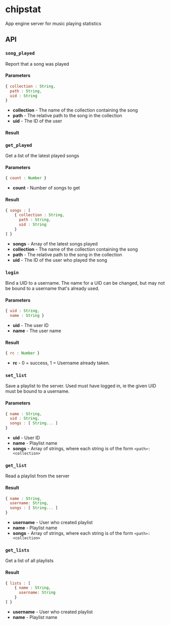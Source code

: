 chipstat
========

App engine server for music playing statistics

## API

### `song_played`

Report that a song was played 

#### Parameters
```javascript
{ collection : String,
  path : String,
  uid : String
} 
```

* **collection** - The name of the collection containing the song
* **path** - The relative path to the song in the collection
* **uid** - The ID of the user

#### Result


### `get_played`

Get a list of the latest played songs

#### Parameters
```javascript
{ count : Number }
```

* **count** - Number of songs to get

#### Result
```javascript
{ songs : [
	{ collection : String,
	  path : String,
	  uid : String
	} 
] }
```

* **songs** - Array of the latest songs played
* **collection** - The name of the collection containing the song
* **path** - The relative path to the song in the collection
* **uid** - The ID of the user who played the song


### `login`

Bind a UID to a username. The name for a UID can be changed, but may not be bound
to a username that's already used.

#### Parameters
```javascript
{ uid : String,
  name : String }
```

* **uid** - The user ID
* **name** - The user name

#### Result
```javascript
{ rc : Number }
```

* **rc** - 0 = success, 1 = Username already taken.

### `set_list`

Save a playlist to the server. Used must have logged in, ie the given UID must be bound
to a username.

#### Parameters
```javascript
{ name : String,
  uid : String,
  songs : [ String... ]
}
```
* **uid** - User ID
* **name** - Playlist name
* **songs** - Array of strings, where each string is of the form `<path>:<collection>`


### `get_list`

Read a playlist from the server

#### Result
```javascript
{ name : String,
  username: String,
  songs : [ String... ]
}
```
* **username** - User who created playlist
* **name** - Playlist name
* **songs** - Array of strings, where each string is of the form `<path>:<collection>`

### `get_lists`

Get a list of all playlists

#### Result
```javascript
{ lists : [ 
	{ name : String,
      username: String
    }
] }
```
* **username** - User who created playlist
* **name** - Playlist name

